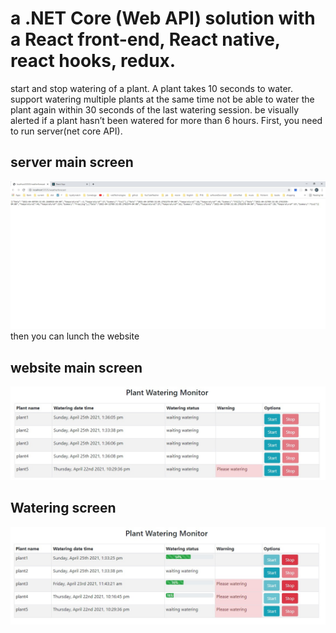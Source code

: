 # a .NET Core (Web API) solution with a React front-end, React native, react hooks, redux. 
start and stop watering of a plant. A plant takes 10 seconds to water.
support watering multiple plants at the same time
not be able to water the plant again within 30 seconds of the last watering session.
be visually alerted if a plant hasn’t been watered for more than 6 hours.
First, you need to run server(net core API).
## server main screen
![image](images/serverScreen.jpg)
then you can lunch the website
## website main screen
![image](images/frontMainScreen.jpg)

## Watering screen
![image](images/wateringScreen.jpg)
